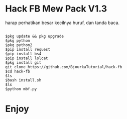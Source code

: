 # Hack FB Mew Pack V1.3 

harap perhatikan besar kecilnya huruf, dan tanda baca.

```

$pkg update && pkg upgrade 
$pkg python 
$pkg python2 
$pip install request 
$pip install bs4 
$pip install lolcat 
$pkg install git 
git clone https://github.com/BjourkaTutorial/hack-fb 
$cd hack-fb 
$ls
$bash install.sh 
$ls
$python mbf.py

```

# Enjoy 
